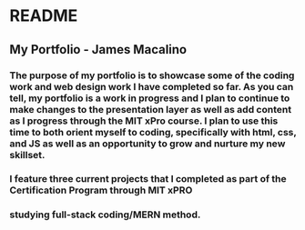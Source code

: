 # README

## My Portfolio - James Macalino

### The purpose of my portfolio is to showcase some of the coding work and web design work I have completed so far.  As you can tell, my portfolio is a work in progress and I plan to continue to make changes to the presentation layer as well as add content as I progress through the MIT xPro course.  I plan to use this time to both orient myself to coding, specifically with html, css, and JS as well as an opportunity to grow and nurture my new skillset. 

### I feature three current projects that I completed as part of the Certification Program through MIT xPRO 
### studying full-stack coding/MERN method.
